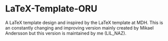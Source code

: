 # LaTeX-Template-ORU
A LaTeX template design and inspired by the LaTeX template at MDH. This is an constantly changing and improving version mainly created by Mikael Andersson but this version is maintained by me (LIL_NAZ).
